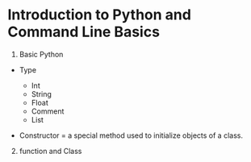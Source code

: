 # Introduction to Python and Command Line Basics

1. Basic Python

* Type
  - Int
  - String
  - Float
  - Comment
  - List

* Constructor = a special method used to initialize objects of a class.

2. function and Class
